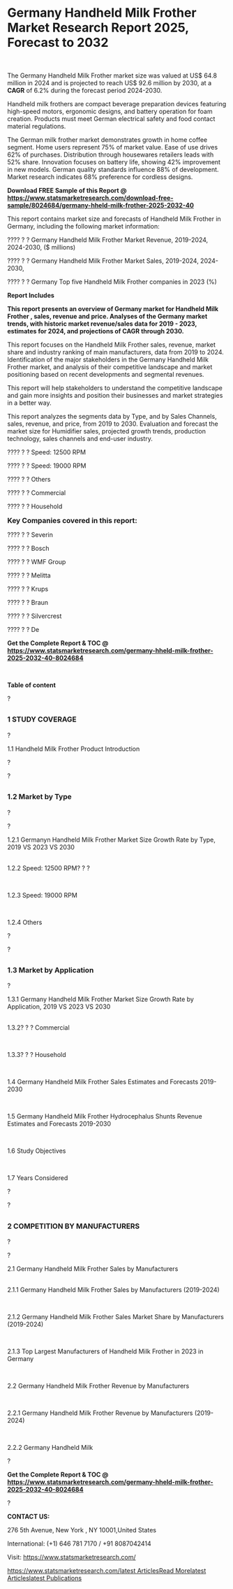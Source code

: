 <h1>Germany Handheld Milk Frother Market Research Report 2025, Forecast to 2032</h1><br/><p>The Germany Handheld Milk Frother market size was valued at US$ 64.8 million in 2024 and is projected to reach US$ 92.6 million by 2030, at a <strong>CAGR</strong> of 6.2% during the forecast period 2024-2030.</p>
 
 
 
 <p>Handheld milk frothers are compact beverage preparation devices featuring high-speed motors, ergonomic designs, and battery operation for foam creation. Products must meet German electrical safety and food contact material regulations.</p>
 
 
 
 <p>The German milk frother market demonstrates growth in home coffee segment. Home users represent 75% of market value. Ease of use drives 62% of purchases. Distribution through housewares retailers leads with 52% share. Innovation focuses on battery life, showing 42% improvement in new models. German quality standards influence 88% of development. Market research indicates 68% preference for cordless designs.</p>
 
 
 
 <p><strong>Download FREE Sample of this Report @ <a href="https://www.statsmarketresearch.com/download-free-sample/8024684/germany-hheld-milk-frother-2025-2032-40">https://www.statsmarketresearch.com/download-free-sample/8024684/germany-hheld-milk-frother-2025-2032-40</a></strong></p>
 
 
 
 <p>This report contains market size and forecasts of Handheld Milk Frother in Germany, including the following market information:</p>
 
 
 
 <p>???? ? ? Germany Handheld Milk Frother Market Revenue, 2019-2024, 2024-2030, ($ millions)</p>
 
 
 
 <p>???? ? ? Germany Handheld Milk Frother Market Sales, 2019-2024, 2024-2030,</p>
 
 
 
 <p>???? ? ? Germany Top five Handheld Milk Frother companies in 2023 (%)</p>
 
 
 
 <p><strong>Report Includes</strong></p>
 
 
 
 <p><strong>This report presents an overview of Germany market for Handheld Milk Frother , sales, revenue and price. Analyses of the Germany market trends, with historic market revenue/sales data for 2019 - 2023, estimates for 2024, and projections of <strong>CAGR</strong> through 2030.</strong></p>
 
 
 
 <p>This report focuses on the Handheld Milk Frother sales, revenue, market share and industry ranking of main manufacturers, data from 2019 to 2024. Identification of the major stakeholders in the Germany Handheld Milk Frother market, and analysis of their competitive landscape and market positioning based on recent developments and segmental revenues.</p>
 
 
 
 <p>This report will help stakeholders to understand the competitive landscape and gain more insights and position their businesses and market strategies in a better way.</p>
 
 
 
 <p>This report analyzes the segments data by Type, and by Sales Channels, sales, revenue, and price, from 2019 to 2030. Evaluation and forecast the market size for Humidifier sales, projected growth trends, production technology, sales channels and end-user industry.</p>
 
 
 
 <p>???? ? ? Speed: 12500 RPM</p>
 
 
 
 <p>???? ? ? Speed: 19000 RPM</p>
 
 
 
 <p>???? ? ? Others</p>
 
 
 
 <p>???? ? ? Commercial</p>
 
 
 
 <p>???? ? ? Household</p>
 
 
 
 <p><span style="font-size:16px"><strong>Key Companies covered in this report:</strong></span></p>
 
 
 
 <p>???? ? ? Severin</p>
 
 
 
 <p>???? ? ? Bosch</p>
 
 
 
 <p>???? ? ? WMF Group</p>
 
 
 
 <p>???? ? ? Melitta</p>
 
 
 
 <p>???? ? ? Krups</p>
 
 
 
 <p>???? ? ? Braun</p>
 
 
 
 <p>???? ? ? Silvercrest</p>
 
 
 
 <p>???? ? ? De</p>
 
 
 
 <div><b>Get the Complete Report & TOC @ <a href="https://www.statsmarketresearch.com/germany-hheld-milk-frother-2025-2032-40-8024684">https://www.statsmarketresearch.com/germany-hheld-milk-frother-2025-2032-40-8024684</a></b></div>
 
 
 
 <p><br />
 
 <b>Table of content</b></p>
 
 
 
 <p>? </p>
 
 
 
 <h2><span style="font-size:16px"><strong>1 STUDY COVERAGE</strong></span></h2>
 
 
 
 <p>? </p>
 
 
 
 <p>1.1 Handheld Milk Frother Product Introduction</p>
 
 
 
 <p>? </p>
 
 
 
 <p>? </p>
 
 
 
 <h2><span style="font-size:16px"><strong>1.2 Market by Type</strong></span></h2>
 
 
 
 <p>? </p>
 
 
 
 <p>? </p>
 
 
 
 <p>1.2.1 Germanyn Handheld Milk Frother Market Size Growth Rate by Type, 2019 VS 2023 VS 2030<br />
 
 <br />
 
 1.2.2 Speed: 12500 RPM? ? ? <br />
 
 <br />
 
 1.2.3 Speed: 19000 RPM<br />
 
 <br />
 
 1.2.4 Others<br />
 
 ? </p>
 
 
 
 <p>? </p>
 
 
 
 <h2><span style="font-size:16px"><strong>1.3 Market by Application</strong></span></h2>
 
 
 
 <p>? </p>
 
 
 
 <p>1.3.1 Germany Handheld Milk Frother Market Size Growth Rate by Application, 2019 VS 2023 VS 2030<br />
 
 <br />
 
 1.3.2? ? ? Commercial<br />
 
 <br />
 
 1.3.3? ? ? Household<br />
 
 <br />
 
 1.4 Germany Handheld Milk Frother Sales Estimates and Forecasts 2019-2030<br />
 
 <br />
 
 1.5 Germany Handheld Milk Frother Hydrocephalus Shunts Revenue Estimates and Forecasts 2019-2030<br />
 
 <br />
 
 1.6 Study Objectives<br />
 
 <br />
 
 1.7 Years Considered</p>
 
 
 
 <p>? </p>
 
 
 
 <p>? </p>
 
 
 
 <h2><span style="font-size:16px"><strong>2 COMPETITION BY MANUFACTURERS</strong></span></h2>
 
 
 
 <p>? </p>
 
 
 
 <p>? </p>
 
 
 
 <p>2.1 Germany Handheld Milk Frother Sales by Manufacturers<br />
 
 <br />
 
 2.1.1 Germany Handheld Milk Frother Sales by Manufacturers (2019-2024)<br />
 
 <br />
 
 2.1.2 Germany Handheld Milk Frother Sales Market Share by Manufacturers (2019-2024)<br />
 
 <br />
 
 2.1.3 Top Largest Manufacturers of Handheld Milk Frother in 2023 in Germany<br />
 
 <br />
 
 2.2 Germany Handheld Milk Frother Revenue by Manufacturers<br />
 
 <br />
 
 2.2.1 Germany Handheld Milk Frother Revenue by Manufacturers (2019-2024)<br />
 
 <br />
 
 2.2.2 Germany Handheld Milk</p>
 
 
 
 <p>? </p>
 
 
 
 <div><b>Get the Complete Report & TOC @ <a href="https://www.statsmarketresearch.com/germany-hheld-milk-frother-2025-2032-40-8024684">https://www.statsmarketresearch.com/germany-hheld-milk-frother-2025-2032-40-8024684</a></b></div>
 
 
 
 <p>? </p>
 
 
 
 <p><b>CONTACT US:</b><br />
 
 276 5th Avenue, New York , NY 10001,United States<br />
 
 International: (+1) 646 781 7170 / +91 8087042414<br />
 
 Visit: <a href="https://www.statsmarketresearch.com/">https://www.statsmarketresearch.com/</a><br />
 
 <a href="https://gyeongbokgung.com">https://www.statsmarketresearch.com/</a><a href="https://hallyeomaritime.com">latest Articles</a><a href="https://jingwansa.com">Read More</a><a href="https://nguoiviet.jp/">latest Articles</a><a href="https://www.intelmarketresearch.com/">latest Publications</a></p>